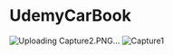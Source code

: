 # UdemyCarBook
![Uploading Capture2.PNG…]()
![Capture1](https://github.com/mcunaldi/Asp.Net-Core-Api-8.0-Onion-Architecture-ile-BookCar-Projesi/assets/122215221/9ef84efc-4e62-44f9-bcce-c6af4d06060b)
